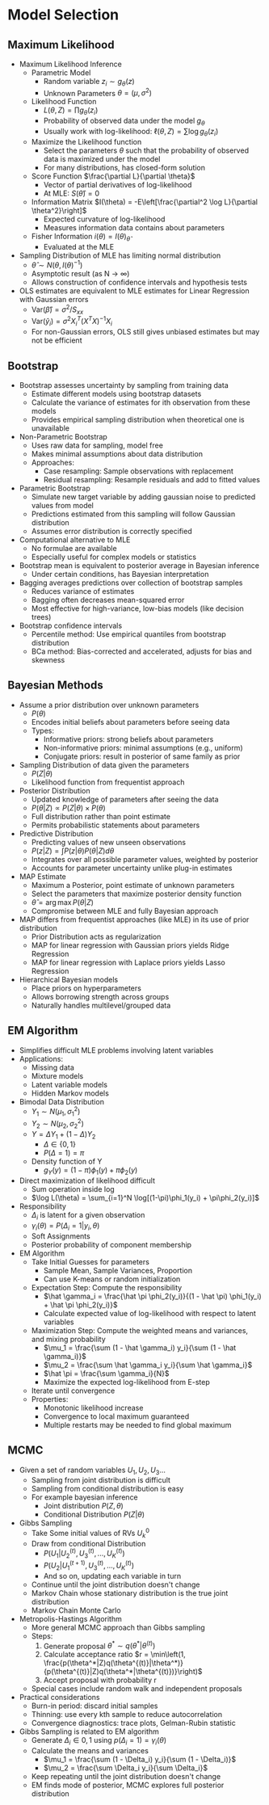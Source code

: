 # Model Selection

## Maximum Likelihood

-   Maximum Likelihood Inference
    -   Parametric Model
        -   Random variable $z_i \sim g_\theta(z)$
        -   Unknown Parameters $\theta = (\mu, \sigma^2)$
    -   Likelihood Function
        -   $L(\theta, Z) = \prod g_\theta(z_i)$
        -   Probability of observed data under the model $g_\theta$
        -   Usually work with log-likelihood: $\ell(\theta, Z) = \sum \log g_\theta(z_i)$
    -   Maximize the Likelihood function
        -   Select the parameters $\theta$ such that the probability of observed data is maximized under the model
        -   For many distributions, has closed-form solution
    -   Score Function $\frac{\partial L}{\partial \theta}$
        -   Vector of partial derivatives of log-likelihood
        -   At MLE: $S(\hat{\theta}) = 0$
    -   Information Matrix $I(\theta) = -E\left[\frac{\partial^2 \log L}{\partial \theta^2}\right]$
        -   Expected curvature of log-likelihood
        -   Measures information data contains about parameters
    -   Fisher Information $i(\theta) = I(\theta)_{\hat \theta}$
        -   Evaluated at the MLE
-   Sampling Distribution of MLE has limiting normal distribution
    -   $\hat\theta \sim N(\theta, I(\theta)^{-1})$
    -   Asymptotic result (as N → ∞)
    -   Allows construction of confidence intervals and hypothesis tests
-   OLS estimates are equivalent to MLE estimates for Linear Regression with Gaussian errors
    -   $\text{Var}(\hat \beta) = \sigma^2 / S_{xx}$
    -   $\text{Var}(\hat y_i) = \sigma^2 X_i^T (X^TX)^{-1} X_i$
    -   For non-Gaussian errors, OLS still gives unbiased estimates but may not be efficient

## Bootstrap

-   Bootstrap assesses uncertainty by sampling from training data
    -   Estimate different models using bootstrap datasets
    -   Calculate the variance of estimates for ith observation from these models
    -   Provides empirical sampling distribution when theoretical one is unavailable
-   Non-Parametric Bootstrap
    -   Uses raw data for sampling, model free
    -   Makes minimal assumptions about data distribution
    -   Approaches:
        -   Case resampling: Sample observations with replacement
        -   Residual resampling: Resample residuals and add to fitted values
-   Parametric Bootstrap
    -   Simulate new target variable by adding gaussian noise to predicted values from model
    -   Predictions estimated from this sampling will follow Gaussian distribution
    -   Assumes error distribution is correctly specified
-   Computational alternative to MLE
    -   No formulae are available
    -   Especially useful for complex models or statistics
-   Bootstrap mean is equivalent to posterior average in Bayesian inference
    -   Under certain conditions, has Bayesian interpretation
-   Bagging averages predictions over collection of bootstrap samples
    -   Reduces variance of estimates
    -   Bagging often decreases mean-squared error
    -   Most effective for high-variance, low-bias models (like decision trees)
-   Bootstrap confidence intervals
    -   Percentile method: Use empirical quantiles from bootstrap distribution
    -   BCa method: Bias-corrected and accelerated, adjusts for bias and skewness

## Bayesian Methods

-   Assume a prior distribution over unknown parameters
    -   $P(\theta)$
    -   Encodes initial beliefs about parameters before seeing data
    -   Types:
        -   Informative priors: strong beliefs about parameters
        -   Non-informative priors: minimal assumptions (e.g., uniform)
        -   Conjugate priors: result in posterior of same family as prior
-   Sampling Distribution of data given the parameters
    -   $P(Z | \theta)$
    -   Likelihood function from frequentist approach
-   Posterior Distribution
    -   Updated knowledge of parameters after seeing the data
    -   $P(\theta | Z) \propto P(Z | \theta) \times P(\theta)$
    -   Full distribution rather than point estimate
    -   Permits probabilistic statements about parameters
-   Predictive Distribution
    -   Predicting values of new unseen observations
    -   $P(z | Z) = \int P(z | \theta) P(\theta | Z) d\theta$
    -   Integrates over all possible parameter values, weighted by posterior
    -   Accounts for parameter uncertainty unlike plug-in estimates
-   MAP Estimate
    -   Maximum a Posterior, point estimate of unknown parameters
    -   Select the parameters that maximize posterior density function
    -   $\hat \theta = \arg \max P(\theta | Z)$
    -   Compromise between MLE and fully Bayesian approach
-   MAP differs from frequentist approaches (like MLE) in its use of prior distribution
    -   Prior Distribution acts as regularization
    -   MAP for linear regression with Gaussian priors yields Ridge Regression
    -   MAP for linear regression with Laplace priors yields Lasso Regression
-   Hierarchical Bayesian models
    -   Place priors on hyperparameters
    -   Allows borrowing strength across groups
    -   Naturally handles multilevel/grouped data

## EM Algorithm

-   Simplifies difficult MLE problems involving latent variables
-   Applications:
    -   Missing data
    -   Mixture models
    -   Latent variable models
    -   Hidden Markov models
-   Bimodal Data Distribution
    -   $Y_1 \sim N(\mu_1, \sigma^2_1)$
    -   $Y_2 \sim N(\mu_2, \sigma^2_2)$
    -   $Y = \Delta Y_1 + (1 - \Delta) Y_2$
        -   $\Delta \in \{0,1\}$
        -   $P(\Delta = 1) = \pi$
    -   Density function of Y
        -   $g_Y(y) = (1 - \pi) \phi_1(y) + \pi \phi_2(y)$
-   Direct maximization of likelihood difficult
    -   Sum operation inside log
    -   $\log L(\theta) = \sum_{i=1}^N \log[(1-\pi)\phi_1(y_i) + \pi\phi_2(y_i)]$
-   Responsibility
    -   $\Delta_i$ is latent for a given observation
    -   $\gamma_i(\theta) = P(\Delta_i = 1 | y_i, \theta)$
    -   Soft Assignments
    -   Posterior probability of component membership
-   EM Algorithm
    -   Take Initial Guesses for parameters
        -   Sample Mean, Sample Variances, Proportion
        -   Can use K-means or random initialization
    -   Expectation Step: Compute the responsibility
        -   $\hat \gamma_i = \frac{\hat \pi \phi_2(y_i)}{(1 - \hat \pi) \phi_1(y_i) + \hat \pi \phi_2(y_i)}$
        -   Calculate expected value of log-likelihood with respect to latent variables
    -   Maximization Step: Compute the weighted means and variances, and mixing probability
        -   $\mu_1 = \frac{\sum (1 - \hat \gamma_i) y_i}{\sum (1 - \hat \gamma_i)}$
        -   $\mu_2 = \frac{\sum \hat \gamma_i y_i}{\sum \hat \gamma_i}$
        -   $\hat \pi = \frac{\sum \gamma_i}{N}$
        -   Maximize the expected log-likelihood from E-step
    -   Iterate until convergence
    -   Properties:
        -   Monotonic likelihood increase
        -   Convergence to local maximum guaranteed
        -   Multiple restarts may be needed to find global maximum

## MCMC

-   Given a set of random variables $U_1, U_2, U_3...$
    -   Sampling from joint distribution is difficult
    -   Sampling from conditional distribution is easy
    -   For example bayesian inference
        -   Joint distribution $P(Z, \theta)$
        -   Conditional Distribution $P(Z | \theta)$
-   Gibbs Sampling
    -   Take Some initial values of RVs $U^0_k$
    -   Draw from conditional Distribution
        -   $P(U_1 | U_2^{(t)}, U_3^{(t)},..., U_K^{(t)})$
        -   $P(U_2 | U_1^{(t+1)}, U_3^{(t)},..., U_K^{(t)})$
        -   And so on, updating each variable in turn
    -   Continue until the joint distribution doesn't change
    -   Markov Chain whose stationary distribution is the true joint distribution
    -   Markov Chain Monte Carlo
-   Metropolis-Hastings Algorithm
    -   More general MCMC approach than Gibbs sampling
    -   Steps:
        1. Generate proposal $\theta^* \sim q(\theta^*|\theta^{(t)})$
        2. Calculate acceptance ratio $r = \min\left(1, \frac{p(\theta^*|Z)q(\theta^{(t)}|\theta^*)}{p(\theta^{(t)}|Z)q(\theta^*|\theta^{(t)})}\right)$
        3. Accept proposal with probability r
    -   Special cases include random walk and independent proposals
-   Practical considerations
    -   Burn-in period: discard initial samples
    -   Thinning: use every kth sample to reduce autocorrelation
    -   Convergence diagnostics: trace plots, Gelman-Rubin statistic
-   Gibbs Sampling is related to EM algorithm
    -   Generate $\Delta_i \in {0,1}$ using $p(\Delta_i = 1) = \gamma_i (\theta)$
    -   Calculate the means and variances
        -   $\mu_1 = \frac{\sum (1 - \Delta_i) y_i}{\sum (1 - \Delta_i)}$
        -   $\mu_2 = \frac{\sum \Delta_i y_i}{\sum \Delta_i}$
    -   Keep repeating until the joint distribution doesn't change
    -   EM finds mode of posterior, MCMC explores full posterior distribution 